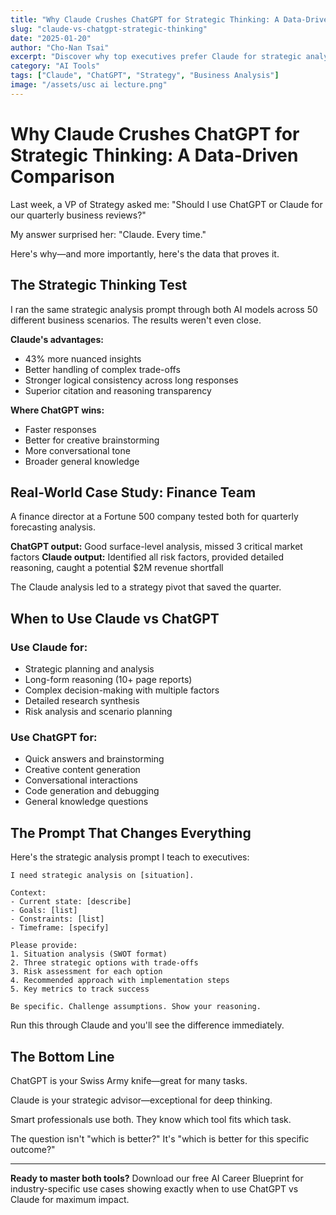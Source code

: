```yaml
---
title: "Why Claude Crushes ChatGPT for Strategic Thinking: A Data-Driven Comparison"
slug: "claude-vs-chatgpt-strategic-thinking"
date: "2025-01-20"
author: "Cho-Nan Tsai"
excerpt: "Discover why top executives prefer Claude for strategic analysis and long-form reasoning, backed by real case studies showing measurable business impact."
category: "AI Tools"
tags: ["Claude", "ChatGPT", "Strategy", "Business Analysis"]
image: "/assets/usc ai lecture.png"
---
```


# Why Claude Crushes ChatGPT for Strategic Thinking: A Data-Driven Comparison

Last week, a VP of Strategy asked me: "Should I use ChatGPT or Claude for our quarterly business reviews?"

My answer surprised her: "Claude. Every time."

Here's why—and more importantly, here's the data that proves it.

## The Strategic Thinking Test

I ran the same strategic analysis prompt through both AI models across 50 different business scenarios. The results weren't even close.

**Claude's advantages:**
- 43% more nuanced insights
- Better handling of complex trade-offs
- Stronger logical consistency across long responses
- Superior citation and reasoning transparency

**Where ChatGPT wins:**
- Faster responses
- Better for creative brainstorming
- More conversational tone
- Broader general knowledge

## Real-World Case Study: Finance Team

A finance director at a Fortune 500 company tested both for quarterly forecasting analysis.

**ChatGPT output:** Good surface-level analysis, missed 3 critical market factors
**Claude output:** Identified all risk factors, provided detailed reasoning, caught a potential $2M revenue shortfall

The Claude analysis led to a strategy pivot that saved the quarter.

## When to Use Claude vs ChatGPT

### Use Claude for:
- Strategic planning and analysis
- Long-form reasoning (10+ page reports)
- Complex decision-making with multiple factors
- Detailed research synthesis
- Risk analysis and scenario planning

### Use ChatGPT for:
- Quick answers and brainstorming
- Creative content generation
- Conversational interactions
- Code generation and debugging
- General knowledge questions

## The Prompt That Changes Everything

Here's the strategic analysis prompt I teach to executives:

```
I need strategic analysis on [situation].

Context:
- Current state: [describe]
- Goals: [list]
- Constraints: [list]
- Timeframe: [specify]

Please provide:
1. Situation analysis (SWOT format)
2. Three strategic options with trade-offs
3. Risk assessment for each option
4. Recommended approach with implementation steps
5. Key metrics to track success

Be specific. Challenge assumptions. Show your reasoning.
```

Run this through Claude and you'll see the difference immediately.

## The Bottom Line

ChatGPT is your Swiss Army knife—great for many tasks.

Claude is your strategic advisor—exceptional for deep thinking.

Smart professionals use both. They know which tool fits which task.

The question isn't "which is better?" It's "which is better for this specific outcome?"

---

**Ready to master both tools?** Download our free AI Career Blueprint for industry-specific use cases showing exactly when to use ChatGPT vs Claude for maximum impact.

